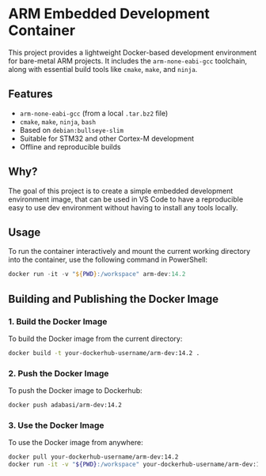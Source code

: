 # ARM Embedded Development Container

This project provides a lightweight Docker-based development environment for bare-metal ARM projects. It includes the `arm-none-eabi-gcc` toolchain, along with essential build tools like `cmake`, `make`, and `ninja`.

## Features

- `arm-none-eabi-gcc` (from a local `.tar.bz2` file)
- `cmake`, `make`, `ninja`, `bash`
- Based on `debian:bullseye-slim`
- Suitable for STM32 and other Cortex-M development
- Offline and reproducible builds

## Why?

The goal of this project is to create a simple embedded development environment image, that can be used in VS Code to have a reproducible easy to use dev environment without having to install any tools locally.

## Usage

To run the container interactively and mount the current working directory into the container, use the following command in PowerShell:

```powershell
docker run -it -v "${PWD}:/workspace" arm-dev:14.2
```

## Building and Publishing the Docker Image

### 1. Build the Docker Image

To build the Docker image from the current directory:

```bash
docker build -t your-dockerhub-username/arm-dev:14.2 .
```

### 2. Push the Docker Image

To push the Docker image to Dockerhub:

```bash
docker push adabasi/arm-dev:14.2
```

### 3. Use the Docker Image

To use the Docker image from anywhere:

```bash
docker pull your-dockerhub-username/arm-dev:14.2
docker run -it -v "${PWD}:/workspace" your-dockerhub-username/arm-dev:14.2
```
